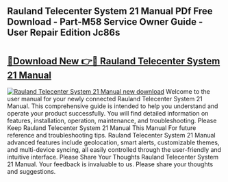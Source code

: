 ## Rauland Telecenter System 21 Manual PDf Free Download - Part-M58 Service Owner Guide - User Repair Edition Jc86s

# <h2><a href="http://bc65914.oget.top/?id=Rauland+Telecenter+System+21+Manual">🔗Download New 👉🔴 Rauland Telecenter System 21 Manual</a></h2>

[![Rauland Telecenter System 21 Manual new download](https://i.imgur.com/5g1atiW.png)](http://bc65914.oget.top/?id=Rauland+Telecenter+System+21+Manual)
Welcome to the user manual for your newly connected Rauland Telecenter System 21 Manual. This comprehensive guide is intended to help you understand and operate your product successfully. You will find detailed information on features, installation, operation, maintenance, and troubleshooting. Please Keep Rauland Telecenter System 21 Manual This Manual For future reference and troubleshooting tips. Rauland Telecenter System 21 Manual advanced features include geolocation, smart alerts, customizable themes, and multi-device syncing, all easily controlled through the user-friendly and intuitive interface. Please Share Your Thoughts Rauland Telecenter System 21 Manual. Your feedback is invaluable to us. Please share your thoughts and suggestions.
